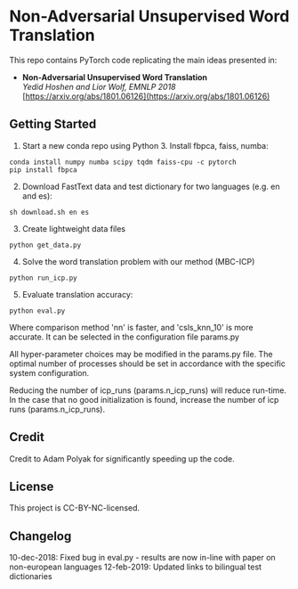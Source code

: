 # Non-Adversarial Unsupervised Word Translation

This repo contains PyTorch code replicating the main ideas presented in:

- **Non-Adversarial Unsupervised Word Translation**<br/>
*Yedid Hoshen and Lior Wolf, EMNLP 2018*<br/>
[https://arxiv.org/abs/1801.06126](https://arxiv.org/abs/1801.06126)

## Getting Started
1) Start a new conda repo using Python 3. Install fbpca, faiss, numba:
```
conda install numpy numba scipy tqdm faiss-cpu -c pytorch
pip install fbpca
```

2) Download FastText data and test dictionary for two languages (e.g. en and es):
```
sh download.sh en es
```

3) Create lightweight data files
```
python get_data.py
```

4) Solve the word translation problem with our method (MBC-ICP)
```
python run_icp.py
```

5) Evaluate translation accuracy:
```
python eval.py
```
Where comparison method 'nn' is faster, and 'csls_knn_10' is more accurate. It can be selected in the configuration file params.py

All hyper-parameter choices may be modified in the params.py file. The optimal number of processes should be set in accordance with the specific system configuration. 

Reducing the number of icp_runs (params.n_icp_runs) will reduce run-time. In the case that no good initialization is found, increase the number of icp runs (params.n_icp_runs).

## Credit
Credit to Adam Polyak for significantly speeding up the code.

## License
This project is CC-BY-NC-licensed.

## Changelog
10-dec-2018: Fixed bug in eval.py - results are now in-line with paper on non-european languages
12-feb-2019: Updated links to bilingual test dictionaries
